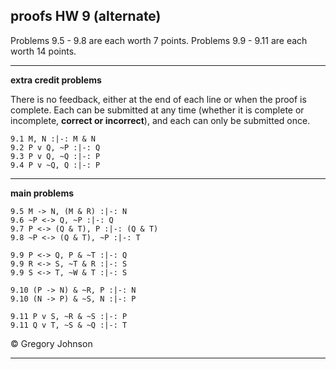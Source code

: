 ## proofs HW 9 (alternate)

Problems 9.5 - 9.8 are each worth 7 points. Problems 9.9 - 9.11 are each worth 14 points. 

---

**extra credit problems**

There is no feedback, either at the end of each line or when the proof is complete. Each can be submitted at any time (whether it is complete or incomplete, **correct or incorrect**), and each can only be submitted once.

~~~{.ProofChecker .JohnsonSL options="fonts tabindent render exam" guides="fitch" feedback="none" points="1" late-credit="1"}
9.1 M, N :|-: M & N
9.2 P v Q, ~P :|-: Q 
9.3 P v Q, ~Q :|-: P
9.4 P v ~Q, Q :|-: P 
~~~

---

**main problems** 

~~~{.ProofChecker .JohnsonSL options="fonts tabindent render" guides="fitch" points="7" late-credit="7"}
9.5 M -> N, (M & R) :|-: N
9.6 ~P <-> Q, ~P :|-: Q 
9.7 P <-> (Q & T), P :|-: (Q & T)
9.8 ~P <-> (Q & T), ~P :|-: T
~~~

~~~{.ProofChecker .JohnsonSL options="fonts tabindent render" guides="fitch" points="14" late-credit="14"}
9.9 P <-> Q, P & ~T :|-: Q
9.9 R <-> S, ~T & R :|-: S
9.9 S <-> T, ~W & T :|-: S

9.10 (P -> N) & ~R, P :|-: N
9.10 (N -> P) & ~S, N :|-: P

9.11 P v S, ~R & ~S :|-: P
9.11 Q v T, ~S & ~Q :|-: T
~~~

<p>&copy; <script>document.write(new Date().getFullYear())</script> Gregory Johnson</p>

---

